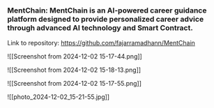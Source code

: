 

### **MentChain: MentChain is an AI-powered career guidance platform designed to provide personalized career advice through advanced AI technology and Smart Contract.**

Link to repository: https://github.com/fajarramadhann/MentChain

![[Screenshot from 2024-12-02 15-17-44.png]]

![[Screenshot from 2024-12-02 15-18-13.png]]

![[Screenshot from 2024-12-02 15-17-55.png]]

![[photo_2024-12-02_15-21-55.jpg]]